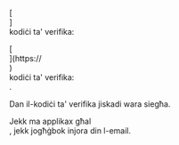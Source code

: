 [<br host>] <br action> kodiċi ta' verifika: <br code>

[<br host>](https://<br host>) <br action> kodiċi ta' verifika: <br code>.

Dan il-kodiċi ta' verifika jiskadi wara siegħa.

Jekk ma applikax għal <br action>, jekk jogħġbok injora din l-email.